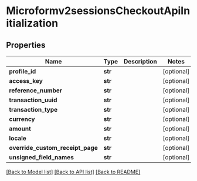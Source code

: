 # Microformv2sessionsCheckoutApiInitialization

## Properties
Name | Type | Description | Notes
------------ | ------------- | ------------- | -------------
**profile_id** | **str** |  | [optional] 
**access_key** | **str** |  | [optional] 
**reference_number** | **str** |  | [optional] 
**transaction_uuid** | **str** |  | [optional] 
**transaction_type** | **str** |  | [optional] 
**currency** | **str** |  | [optional] 
**amount** | **str** |  | [optional] 
**locale** | **str** |  | [optional] 
**override_custom_receipt_page** | **str** |  | [optional] 
**unsigned_field_names** | **str** |  | [optional] 

[[Back to Model list]](../README.md#documentation-for-models) [[Back to API list]](../README.md#documentation-for-api-endpoints) [[Back to README]](../README.md)


